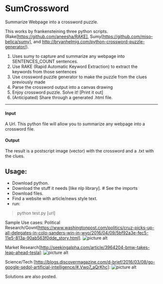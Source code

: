# SumCrossword
Summarize Webpage into a crossword puzzle.

This works by frankensteining three python scripts. (Rake[https://github.com/aneesha/RAKE], Sumy[https://github.com/miso-belica/sumy], and http://bryanhelmig.com/python-crossword-puzzle-generator/).

1. Uses sumy to capture and summarize any webpage into SENTENCES_COUNT sentences. 
2. Use RAKE (Rapid Automatic Keyword Extraction) to extract the keywords from those sentences
3. Use crossword puzzle generator to make the puzzle from the clues previously made
4. Parse the crossword output into a canvas drawing
5. Enjoy crossword puzzle. Solve it! [Print it out]
6. (Anticipated) Share through a generated .html file.



  - - - -
#### Input ####
A Url. This python file will allow you to summarize any webpage into a crossword file. 
#### Output ####
The result is a postscript image (vector) with the crossword and a .txt with the clues.


## Usage: ##
* Download python.
* Download the stuff it needs [like nlp library]. # See the imports 
* Download files.
* Find a website with article/news style text.
* run:

> python test.py [url]

Sample Use cases:
Political Research/Govnt[https://www.washingtonpost.com/politics/cruz-picks-up-all-delegates-in-colo-sanders-win-in-wyo/2016/04/09/5bf92a3e-fec5-11e5-813a-90ab563f0dde_story.html]. 
![picture alt](https://github.com/TauqirA/SumCrossword/blob/master/primary.PNG?raw=true)

Market Research[http://seekingalpha.com/article/3964204-bmw-takes-leap-ahead-tesla]:
![picture alt](https://github.com/TauqirA/SumCrossword/blob/master/bmwVTesla.PNG?raw=true)

Science/Tech [http://blogs.discovermagazine.com/d-brief/2016/03/08/go-google-sedol-artificial-intelligence/#.Vwo7_aQrKhc]:
![picture alt](https://github.com/TauqirA/SumCrossword/blob/master/go.PNG?raw=true)

Solutions are also posted. 


